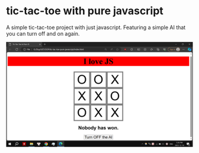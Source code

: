 # tic-tac-toe with pure javascript

A simple tic-tac-toe project with just javascript.
Featuring a simple AI that you can turn off and on again.

![example-image](example-image.png)
